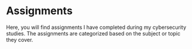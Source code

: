 # Assignments
 Here, you will find assignments I have completed during my cybersecurity studies. The assignments are categorized based on the subject or topic they cover.
